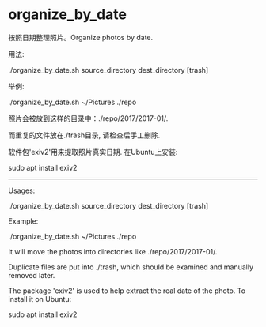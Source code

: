 # organize_by_date
按照日期整理照片。Organize photos by date.


用法:

./organize_by_date.sh source_directory dest_directory [trash]

举例:

./organize_by_date.sh ~/Pictures ./repo

照片会被放到这样的目录中：./repo/2017/2017-01/.

而重复的文件放在./trash目录, 请检查后手工删除.

软件包'exiv2'用来提取照片真实日期. 在Ubuntu上安装:

sudo apt install exiv2

-----------------------------------

Usages:

./organize_by_date.sh source_directory dest_directory [trash]

Example:

./organize_by_date.sh ~/Pictures ./repo

It will move the photos into directories like ./repo/2017/2017-01/.

Duplicate files are put into ./trash, which should be examined and manually removed later.

The package 'exiv2' is used to help extract the real date of the photo. To install it on Ubuntu:

sudo apt install exiv2
